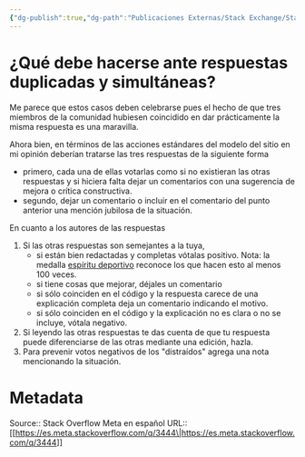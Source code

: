 ```yaml
---
{"dg-publish":true,"dg-path":"Publicaciones Externas/Stack Exchange/Stack Overflow en español/Stack Overflow en español Meta/es.meta.stackoverflow.com-3444.md","permalink":"/publicaciones-externas/stack-exchange/stack-overflow-en-espanol/stack-overflow-en-espanol-meta/es-meta-stackoverflow-com-3444/","title":"¿Qué debe hacerse ante respuestas duplicadas y simultáneas?","hide":true,"noteIcon":"default","created":"2024-04-03T12:49:10.511-06:00","updated":"2024-04-05T16:44:03.136-06:00"}
---
```


# ¿Qué debe hacerse ante respuestas duplicadas y simultáneas?

Me parece que estos casos deben celebrarse pues el hecho de que tres miembros de la comunidad hubiesen coincidido en dar prácticamente la misma respuesta es una maravilla.

Ahora bien, en términos de las acciones estándares del modelo del sitio en mi opinión deberían tratarse las tres respuestas de la siguiente forma

- primero, cada una de ellas votarlas como si no existieran las otras respuestas y si hiciera falta dejar un comentarios con una sugerencia de mejora o crítica constructiva.
- segundo, dejar un comentario o incluir en el comentario del punto anterior una mención jubilosa de la situación. 

En cuanto a los autores de las respuestas

1. Si las otras respuestas son semejantes a la tuya, 
   - si están bien redactadas y completas vótalas positivo. Nota: la medalla [espíritu deportivo](https://es.stackoverflow.com/help/badges/63/sportsmanship) reconoce los que hacen esto al menos 100 veces.
   - si tiene cosas que mejorar, déjales un comentario
   - si sólo coinciden en el código y la respuesta carece de una explicación completa deja un comentario indicando el motivo.
   - si sólo coinciden en el código y la explicación no es clara o no se incluye, vótala negativo.
2. Si leyendo las otras respuestas te das cuenta de que tu respuesta puede diferenciarse de las otras mediante una edición, hazla.
3. Para prevenir votos negativos de los "distraídos" agrega una nota mencionando la situación.


# Metadata
Source:: Stack Overflow Meta en español
URL:: [[https://es.meta.stackoverflow.com/q/3444\|https://es.meta.stackoverflow.com/q/3444]]

